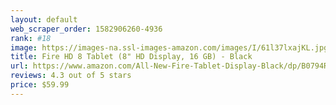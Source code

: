```yaml
---
layout: default 
﻿web_scraper_order: 1582906260-4936
rank: #18
image: https://images-na.ssl-images-amazon.com/images/I/61l37lxajKL.jpg
title: Fire HD 8 Tablet (8" HD Display, 16 GB) - Black
url: https://www.amazon.com/All-New-Fire-Tablet-Display-Black/dp/B0794RHPZD/ref=zg_mw_amazon-devices_18?_encoding=UTF8&psc=1&refRID=HA8PT8MYS6XM4Z96RW7T
reviews: 4.3 out of 5 stars
price: $59.99 
---
```

